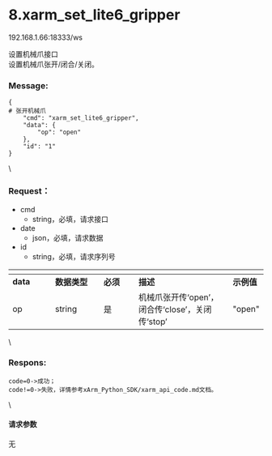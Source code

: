 # 8.xarm\_set\_lite6\_gripper

192.168.1.66:18333/ws

设置机械爪接口\
设置机械爪张开/闭合/关闭。

### Message: <a href="#message" id="message"></a>

```1c
{
# 张开机械爪
    "cmd": "xarm_set_lite6_gripper",
    "data": {
        "op": "open"
    },
    "id": "1"
}
```

\


### Request： <a href="#request" id="request"></a>

* cmd
  * string，必填，请求接口
* date
  * json，必填，请求数据
* id
  * string，必填，请求序列号

<table data-header-hidden><thead><tr><th width="92"></th><th width="106"></th><th width="79"></th><th width="234"></th><th></th></tr></thead><tbody><tr><td><strong>data</strong></td><td><strong>数据类型</strong></td><td><strong>必须</strong></td><td><strong>描述</strong></td><td><strong>示例值</strong></td></tr><tr><td>op</td><td>string</td><td>是</td><td>机械爪张开传‘open’，闭合传‘close’，关闭传‘stop’</td><td>"open"</td></tr></tbody></table>

\


### Respons: <a href="#respons" id="respons"></a>

```clean
code=0->成功；
code!=0->失败，详情参考xArm_Python_SDK/xarm_api_code.md文档。
```

\


#### 请求参数

无
